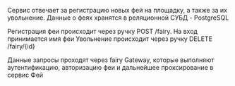 Сервис отвечает за регистрацию новых фей на площадку, а также за их увольнение. 
Данные о феях хранятся в реляционной СУБД - PostgreSQL

Регистрация феи происходит через ручку POST /fairy. На вход принимается имя феи
Увольнение происходит через ручку DELETE /fairy/{id}


Данные запросы проходят через fairy Gateway, которые выполняют аутентификацию, авторизацию феи и дальнейшее проксирование в сервис Фей
